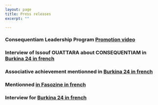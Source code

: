 ```yaml
---
layout: page
title: Press releases
excerpt: ""

---
```


### Consequentiam Leadership Program [Promotion video](https://www.youtube.com/watch?v=Mz3sdy8cFnA&feature=youtu.be)

### Interview of Issouf OUATTARA about CONSEQUENTIAM in [Burkina 24 in french](http://www.burkina24.com/2015/11/06/issouf-ouattara-etudiant-burkinabe-a-taiwan-nous-pouvons-construire-ces-drones-au-niveau-local/)

### Associative achievement mentionned in [Burkina 24 in french](http://www.burkina24.com/2015/02/25/diaspora-laesbt-devient-lassociation-des-burkinabe-de-taiwan/)

### Mentionned [in Fasozine in french](http://www.fasozine.com/etudiants-burkinabe-a-taiwan-amon-bazongo-passe-le-flambeau-a-cheik-charles-bambara/)

### Interview for [Burkina 24 in french](http://www.burkina24.com/2013/06/10/etudiants-burkinabe-a-taiwan-nos-compatriotes-sen-sortent-tres-bien-selon-le-president-amon-m-r-bazongo/)
